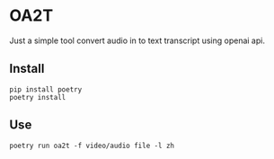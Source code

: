 # OA2T

Just a simple tool convert audio in to text transcript using openai api.

## Install 

```
pip install poetry
poetry install
```

## Use

```
poetry run oa2t -f video/audio file -l zh
```
